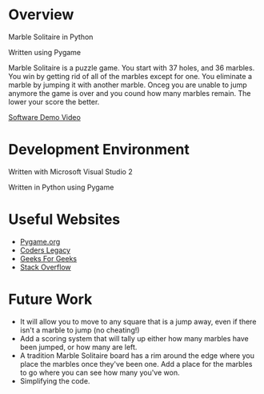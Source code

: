 # Overview

Marble Solitaire in Python

Written using Pygame

Marble Solitaire is a puzzle game. You start with 37 holes, and 36 marbles. You win by getting rid of all of the marbles except for one. You eliminate a marble by jumping it with another marble. Onceg you are unable to jump anymore the game is over and you cound how many marbles remain. The lower your score the better.  

[Software Demo Video](https://youtu.be/ZM-WyzP5CXY)

# Development Environment

Written with Microsoft Visual Studio 2

Written in Python using Pygame

# Useful Websites

* [Pygame.org](http://pygame.org)
* [Coders Legacy](http://coderslegacy.com)
* [Geeks For Geeks](http://geeksforgeeks.org)
* [Stack Overflow](http://stackoverflow.com)

# Future Work

* It will allow you to move to any square that is a jump away, even if there isn't a marble to jump (no cheating!)
* Add a scoring system that will tally up either how many marbles have been jumped, or how many are left.
* A tradition Marble Solitaire board has a rim around the edge where you place the marbles once they've been one. Add a place for the marbles to go where you can see how many you've won. 
* Simplifying the code.
